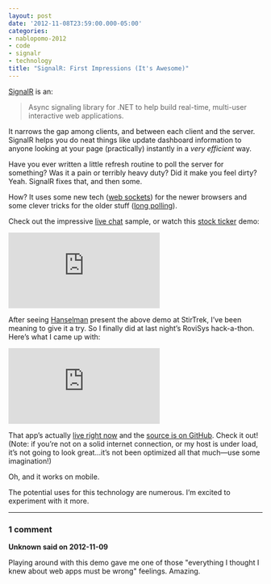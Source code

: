```yaml
---
layout: post
date: '2012-11-08T23:59:00.000-05:00'
categories:
- nablopomo-2012
- code
- signalr
- technology
title: "SignalR: First Impressions (It's Awesome)"
---
```


[SignalR](https://github.com/SignalR/SignalR#readme) is an:

> Async signaling library for .NET to help build real-time, multi-user interactive web applications.

It narrows the gap among clients, and between each client and the server. SignalR helps you do neat things like update dashboard information to anyone looking at your page (practically) instantly in a *very efficient* way.

Have you ever written a little refresh routine to poll the server for something? Was it a pain or terribly heavy duty? Did it make you feel dirty? Yeah. SignalR fixes that, and then some.

How? It uses some new tech ([web sockets](http://en.wikipedia.org/wiki/WebSocket)) for the newer browsers and some clever tricks for the older stuff ([long polling](http://en.wikipedia.org/wiki/Push_technology#Long_polling)).

Check out the impressive [live chat](http://jabbr.net/) sample, or watch this [stock ticker](http://vimeo.com/31938189) demo:  

<iframe class="full-embed hd" src="https://player.vimeo.com/video/31938189?badge=0" frameborder="0" allowfullscreen="allowfullscreen" webkitallowfullscreen="webkitallowfullscreen" mozallowfullscreen="mozallowfullscreen"></iframe>

After seeing [Hanselman](http://www.hanselman.com/blog/AsynchronousScalableWebApplicationsWithRealtimePersistentLongrunningConnectionsWithSignalR.aspx) present the above demo at StirTrek, I’ve been meaning to give it a try. So I finally did at last night’s RoviSys hack-a-thon. Here’s what I came up with:  

<iframe class="full-embed hd" src="https://www.youtube.com/embed/cUY6p5CumXI" title="SignalR syncing drag events between iPad and Desktop Chrome" frameborder="0" allow="accelerometer; autoplay; clipboard-write; encrypted-media; gyroscope; picture-in-picture; web-share" allowfullscreen></iframe>

That app’s actually [live right now](http://blocky.apphb.com/) and the [source is on GitHub](https://github.com/mharen/devour/tree/master/devour). Check it out! (Note: if you’re not on a solid internet connection, or my host is under load, it’s not going to look great...it’s not been optimized all that much—use some imagination!)

Oh, and it works on mobile.

The potential uses for this technology are numerous. I’m excited to experiment with it more.

---

### 1 comment

**Unknown said on 2012-11-09**

Playing around with this demo gave me one of those "everything I thought I knew about web apps must be wrong" feelings. Amazing.

